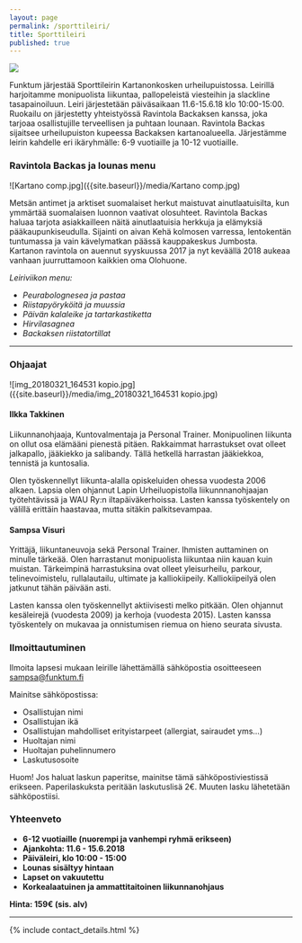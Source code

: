 ```yaml
---
layout: page
permalink: /sporttileiri/
title: Sporttileiri
published: true
---
```

![]({{site.baseurl}}/media/sporttileiri%20kopio.jpg)

Funktum järjestää Sporttileirin Kartanonkosken urheilupuistossa. Leirillä harjoitamme monipuolista liikuntaa, pallopeleistä viesteihin ja slackline tasapainoiluun. Leiri järjestetään päiväsaikaan 11.6-15.6.18 klo 10:00-15:00. Ruokailu on järjestetty yhteistyössä Ravintola Backaksen kanssa, joka tarjoaa osallistujille terveellisen ja puhtaan lounaan. Ravintola Backas sijaitsee urheilupuiston kupeessa Backaksen kartanoalueella. Järjestämme leirin kahdelle eri ikäryhmälle: 6-9 vuotiaille ja 10-12 vuotiaille.


### Ravintola Backas ja lounas menu

![Kartano comp.jpg]({{site.baseurl}}/media/Kartano comp.jpg)


Metsän antimet ja arktiset suomalaiset herkut maistuvat ainutlaatuisilta, kun ymmärtää suomalaisen luonnon vaativat olosuhteet. Ravintola Backas haluaa tarjota asiakkailleen näitä ainutlaatuisia herkkuja ja elämyksiä pääkaupunkiseudulla. Sijainti on aivan Kehä kolmosen varressa, lentokentän tuntumassa ja vain kävelymatkan päässä kauppakeskus Jumbosta. Kartanon ravintola on auennut syyskuussa 2017 ja nyt keväällä 2018 aukeaa vanhaan juurruttamoon kaikkien oma Olohuone.

_Leiriviikon menu:_

- _Peurabolognesea ja pastaa_
- _Riistapyöryköitä ja muussia_
- _Päivän kalaleike ja tartarkastiketta_
- _Hirvilasagnea_
- _Backaksen riistatortillat_

---

### Ohjaajat

![img_20180321_164531 kopio.jpg]({{site.baseurl}}/media/img_20180321_164531 kopio.jpg)


#### Ilkka Takkinen

Liikunnanohjaaja, Kuntovalmentaja ja Personal Trainer.
Monipuolinen liikunta on ollut osa elämääni pienestä pitäen.
Rakkaimmat harrastukset ovat olleet jalkapallo, jääkiekko ja salibandy.
Tällä hetkellä harrastan jääkiekkoa, tennistä ja kuntosalia.

Olen työskennellyt liikunta-alalla opiskeluiden ohessa vuodesta 2006 alkaen.
Lapsia olen ohjannut Lapin Urheiluopistolla liikunnnanohjaajan työtehtävissä ja WAU Ry:n iltapäiväkerhoissa.
Lasten kanssa työskentely on välillä erittäin haastavaa, mutta sitäkin palkitsevampaa. 

#### Sampsa Visuri
Yrittäjä, liikuntaneuvoja sekä Personal Trainer. Ihmisten auttaminen on minulle tärkeää.  Olen harrastanut monipuolista liikuntaa niin kauan kuin muistan. Tärkeimpinä harrastuksina ovat olleet yleisurheilu, parkour, telinevoimistelu, rullalautailu, ultimate ja kalliokiipeily. Kalliokiipeilyä olen jatkunut tähän päivään asti. 

Lasten kanssa olen työskennellyt aktiivisesti melko pitkään. Olen ohjannut kesäleirejä (vuodesta 2009) ja kerhoja (vuodesta 2015). Lasten kanssa työskentely on mukavaa ja onnistumisen riemua on hieno seurata sivusta.

### Ilmoittautuminen

Ilmoita lapsesi mukaan leirille lähettämällä sähköpostia osoitteeseen sampsa@funktum.fi

Mainitse sähköpostissa:

- Osallistujan nimi
- Osallistujan ikä 
- Osallistujan mahdolliset erityistarpeet (allergiat, sairaudet yms...)
- Huoltajan nimi
- Huoltajan puhelinnumero
- Laskutusosoite 

Huom! Jos haluat laskun paperitse, mainitse tämä sähköpostiviestissä erikseen. Paperilaskuksta peritään laskutuslisä 2€. Muuten lasku lähetetään sähköpostiisi.

### Yhteenveto

- __6-12 vuotiaille (nuorempi ja vanhempi ryhmä erikseen)__
- __Ajankohta: 11.6 - 15.6.2018__
- __Päiväleiri, klo 10:00 - 15:00__
- __Lounas sisältyy hintaan__
- __Lapset on vakuutettu__
- __Korkealaatuinen ja ammattitaitoinen liikunnanohjaus__

__Hinta: 159€ (sis. alv)__

---

{% include contact_details.html %}
